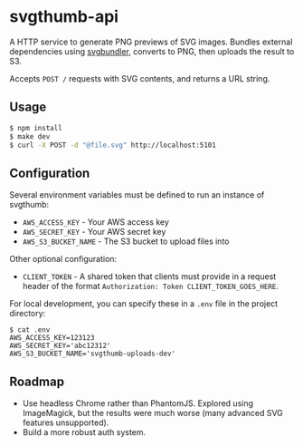 # svgthumb-api

A HTTP service to generate PNG previews of SVG images. Bundles external
dependencies using [svgbundler](https://github.com/ca-la/svgbundler), converts
to PNG, then uploads the result to S3.

Accepts `POST /` requests with SVG contents, and returns a URL string.

## Usage

```bash
$ npm install
$ make dev
$ curl -X POST -d "@file.svg" http://localhost:5101
```

## Configuration

Several environment variables must be defined to run an instance of svgthumb:

- `AWS_ACCESS_KEY` - Your AWS access key
- `AWS_SECRET_KEY` - Your AWS secret key
- `AWS_S3_BUCKET_NAME` - The S3 bucket to upload files into

Other optional configuration:

- `CLIENT_TOKEN` - A shared token that clients must provide in a request header
  of the format `Authorization: Token CLIENT_TOKEN_GOES_HERE`.

For local development, you can specify these in a `.env` file in the project
directory:

```
$ cat .env
AWS_ACCESS_KEY=123123
AWS_SECRET_KEY='abc12312'
AWS_S3_BUCKET_NAME='svgthumb-uploads-dev'
```

## Roadmap

- Use headless Chrome rather than PhantomJS. Explored using ImageMagick, but the
  results were much worse (many advanced SVG features unsupported).
- Build a more robust auth system.
